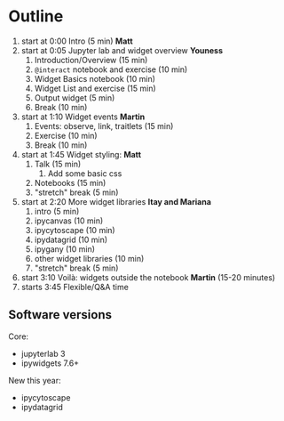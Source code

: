 # Outline

1. start at 0:00 Intro (5 min) **Matt**
2. start at 0:05 Jupyter lab and widget overview **Youness**
   1. Introduction/Overview (15 min)
   2. `@interact` notebook and exercise (10 min)
   3. Widget Basics notebook (10 min)
   4. Widget List and exercise (15 min)
   4. Output widget (5 min)
   5. Break (10 min)
3. start at 1:10 Widget events **Martin**
   1. Events: observe, link, traitlets (15 min)
   2. Exercise (10 min)
   2. Break (10 min)
4. start at 1:45 Widget styling: **Matt**
   1. Talk (15 min)
      1. Add some basic css
   2. Notebooks (15 min)
   3. "stretch" break (5 min)
5. start at 2:20 More widget libraries **Itay and Mariana**
   1. intro (5 min)
   2. ipycanvas (10 min)
   3. ipycytoscape (10 min)
   4. ipydatagrid (10 min)
   5. ipygany (10 min)
   5. other widget libraries (10 min)
   8. "stretch" break (5 min)
6. start 3:10 Voilà: widgets outside the notebook **Martin** (15-20 minutes)
7. starts 3:45 Flexible/Q&A time

## Software versions

Core:

+ jupyterlab 3
+ ipywidgets 7.6+

New this year:

- ipycytoscape
- ipydatagrid

